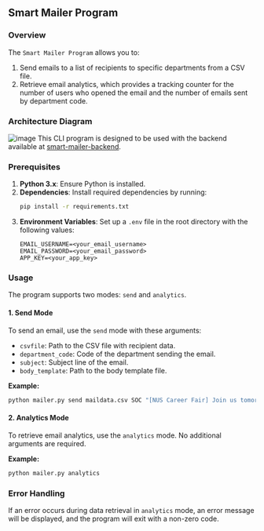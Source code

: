 ## Smart Mailer Program

### Overview

The `Smart Mailer Program` allows you to:
1. Send emails to a list of recipients to specific departments from a CSV file.
2. Retrieve email analytics, which provides a tracking counter for the number of users who opened the email and the number of emails sent by department code.


### Architecture Diagram
![image](https://github.com/user-attachments/assets/482cc5c6-f18b-4f66-b2b5-9823307cde87)
This CLI program is designed to be used with the backend available at [smart-mailer-backend](https://github.com/gwynethguo/smart-mailer-backend/).


### Prerequisites

1. **Python 3.x**: Ensure Python is installed.
2. **Dependencies**: Install required dependencies by running:
    ```bash
    pip install -r requirements.txt
    ```
3. **Environment Variables**: Set up a `.env` file in the root directory with the following values:
    ```env
    EMAIL_USERNAME=<your_email_username>
    EMAIL_PASSWORD=<your_email_password>
    APP_KEY=<your_app_key>
    ```

### Usage

The program supports two modes: `send` and `analytics`.

#### 1. Send Mode

To send an email, use the `send` mode with these arguments:
- `csvfile`: Path to the CSV file with recipient data.
- `department_code`: Code of the department sending the email.
- `subject`: Subject line of the email.
- `body_template`: Path to the body template file.

**Example:**
```bash
python mailer.py send maildata.csv SOC "[NUS Career Fair] Join us tomorrow!" body.txt
```

#### 2. Analytics Mode

To retrieve email analytics, use the `analytics` mode. No additional arguments are required.

**Example:**
```bash
python mailer.py analytics
```
### Error Handling

If an error occurs during data retrieval in `analytics` mode, an error message will be displayed, and the program will exit with a non-zero code.
